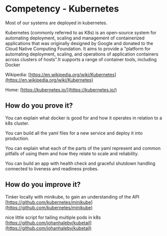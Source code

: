 # Competency - Kubernetes

Most of our systems are deployed in kubernetes.  

Kubernetes (commonly referred to as K8s) is an open-source system for automating deployment, scaling and management of containerized applications that was originally designed by Google and donated to the Cloud Native Computing Foundation. It aims to provide a "platform for automating deployment, scaling, and operations of application containers across clusters of hosts".It supports a range of container tools, including Docker

Wikipedia: [https://en.wikipedia.org/wiki/Kubernetes](https://en.wikipedia.org/wiki/Kubernetes) 

Home: [https://kubernetes.io/](https://kubernetes.io/) 

## How do you prove it?

You can explain what docker is good for and how it operates in relation to a k8s cluster.

You can build all the yaml files for a new service and deploy it into production.

You can explain what each of the parts of the yaml represent and common pitfalls of using them and how they relate to scale and reliability.

You can build an app with health check and graceful shutdown handling connected to liveness and readiness probes.

## How do you improve it?

Tinker locally with minikube, to gain an understanding of the API [https://github.com/kubernetes/minikube](https://github.com/kubernetes/minikube)

nice little script for tailing multiple pods in k8s [https://github.com/johanhaleby/kubetail](https://github.com/johanhaleby/kubetail) 
